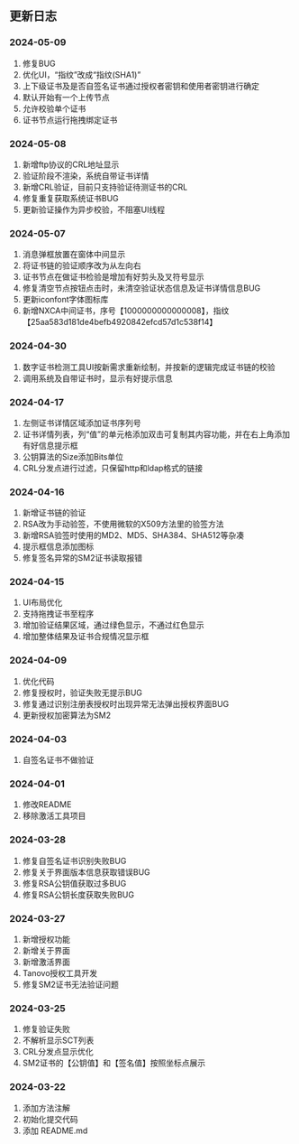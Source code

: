 ## 更新日志

### 2024-05-09

1. 修复BUG
2. 优化UI，“指纹”改成“指纹(SHA1)”
3. 上下级证书及是否自签名证书通过授权者密钥和使用者密钥进行确定
4. 默认开始有一个上传节点
5. 允许校验单个证书
6. 证书节点运行拖拽绑定证书

### 2024-05-08

1. 新增ftp协议的CRL地址显示
2. 验证阶段不渲染，系统自带证书详情
3. 新增CRL验证，目前只支持验证待测证书的CRL
4. 修复重复获取系统证书BUG
5. 更新验证操作为异步校验，不阻塞UI线程

### 2024-05-07

1. 消息弹框放置在窗体中间显示
2. 将证书链的验证顺序改为从左向右
3. 证书节点在做证书检验是增加有好剪头及叉符号显示
4. 修复清空节点按钮点击时，未清空验证状态信息及证书详情信息BUG
5. 更新iconfont字体图标库
6. 新增NXCA中间证书，序号【1000000000000008】，指纹【25aa583d181de4befb4920842efcd57d1c538f14】

### 2024-04-30

1. 数字证书检测工具UI按新需求重新绘制，并按新的逻辑完成证书链的校验
2. 调用系统及自带证书时，显示有好提示信息

### 2024-04-17

1. 左侧证书详情区域添加证书序列号
2. 证书详情列表，列“值”的单元格添加双击可复制其内容功能，并在右上角添加有好信息提示框
3. 公钥算法的Size添加Bits单位
4. CRL分发点进行过滤，只保留http和ldap格式的链接

### 2024-04-16

1. 新增证书链的验证
2. RSA改为手动验签，不使用微软的X509方法里的验签方法
3. 新增RSA验签时使用的MD2、MD5、SHA384、SHA512等杂凑
4. 提示框信息添加图标
5. 修复签名异常的SM2证书读取报错

### 2024-04-15

1. UI布局优化
2. 支持拖拽证书至程序
3. 增加验证结果区域，通过绿色显示，不通过红色显示
4. 增加整体结果及证书合规情况显示框

### 2024-04-09

1. 优化代码
2. 修复授权时，验证失败无提示BUG
3. 修复通过识别注册表授权时出现异常无法弹出授权界面BUG
4. 更新授权加密算法为SM2

### 2024-04-03

1. 自签名证书不做验证

### 2024-04-01

1. 修改README
2. 移除激活工具项目

### 2024-03-28

1. 修复自签名证书识别失败BUG
2. 修复关于界面版本信息获取错误BUG
3. 修复RSA公钥值获取过多BUG
4. 修复RSA公钥长度获取失败BUG

### 2024-03-27

1. 新增授权功能
2. 新增关于界面
3. 新增激活界面
4. Tanovo授权工具开发
5. 修复SM2证书无法验证问题

### 2024-03-25

1. 修复验证失败
2. 不解析显示SCT列表
3. CRL分发点显示优化
4. SM2证书的【公钥值】和【签名值】按照坐标点展示

### 2024-03-22

1. 添加方法注解
2. 初始化提交代码
3. 添加 README.md
